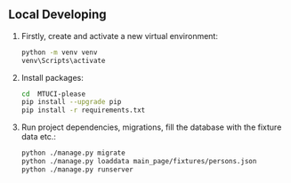## Local Developing

1. Firstly, create and activate a new virtual environment:
   ```bash
   python -m venv venv
   venv\Scripts\activate
   ```
   
2. Install packages:
   ```bash
   cd  MTUCI-please
   pip install --upgrade pip
   pip install -r requirements.txt
   ```
   
3. Run project dependencies, migrations, fill the database with the fixture data etc.:
   ```bash
   python ./manage.py migrate
   python ./manage.py loaddata main_page/fixtures/persons.json
   python ./manage.py runserver 
   ```


